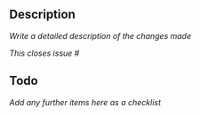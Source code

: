 ## Description

_Write a detailed description of the changes made_

_This closes issue #<issue number>_

## Todo

_Add any further items here as a checklist_
